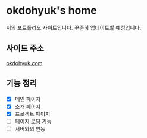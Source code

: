 # okdohyuk's home

저의 포트폴리오 사이트입니다. 꾸준히 업데이트할 예정입니다.

## 사이트 주소

[okdohyuk.com](https://okdohyuk.com/)

## 기능 정리

- [x] 메인 페이지
- [x] 소개 페이지
- [x] 프로젝트 페이지
- [ ] 페이지 로딩 기능
- [ ] 서버와의 연동
